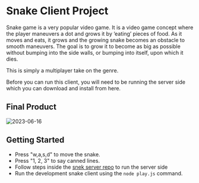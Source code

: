 # Snake Client Project

Snake game is a very popular video game. It is a video game concept where the player maneuvers a dot and grows it by ‘eating’ pieces of food. As it moves and eats, it grows and the growing snake becomes an obstacle to smooth maneuvers. The goal is to grow it to become as big as possible without bumping into the side walls, or bumping into itself, upon which it dies.

This is simply a multiplayer take on the genre.

Before you can run this client, you will need to be running the server side which you can download and install from here. 

## Final Product

![2023-06-16](https://github.com/ftennisco/snake-client/assets/121519683/ee3c1a93-a6b2-4a59-91b9-8cb1a57a6baa)


## Getting Started

- Press "w,a,s,d" to move the snake.
- Press "1, 2, 3" to say canned lines.
- Follow steps inside the [snek server repo](https://github.com/lighthouse-labs/snek-multiplayer) to run the server side 
- Run the development snake client using the `node play.js` command.
